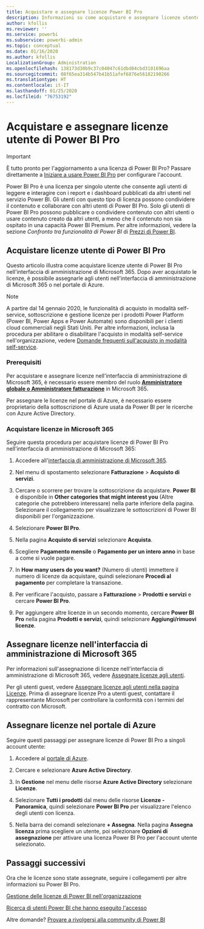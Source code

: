 ```yaml
---
title: Acquistare e assegnare licenze Power BI Pro
description: Informazioni su come acquistare e assegnare licenze utente di Power BI Pro agli utenti in modo che possano accedere al contenuto e collaborare con altri utenti nel servizio Power BI.
author: kfollis
ms.reviewer: ''
ms.service: powerbi
ms.subservice: powerbi-admin
ms.topic: conceptual
ms.date: 01/16/2020
ms.author: kfollis
LocalizationGroup: Administration
ms.openlocfilehash: 138173d30b9c37c04047c61dbd04cbd3101696aa
ms.sourcegitcommit: 08f65ea314b547b41b51afef6876e56182190266
ms.translationtype: HT
ms.contentlocale: it-IT
ms.lasthandoff: 01/25/2020
ms.locfileid: "76753192"
---
```

# <a name="purchase-and-assign-power-bi-pro-user-licenses"></a>Acquistare e assegnare licenze utente di Power BI Pro

>[!IMPORTANT]
>È tutto pronto per l'aggiornamento a una licenza di Power BI Pro? Passare direttamente a [Iniziare a usare Power BI Pro](https://go.microsoft.com/fwlink/?LinkId=2106428&clcid=0x409&cmpid=pbidocs-purchasing-power-bi-pro) per configurare l'account.

Power BI Pro è una licenza per singolo utente che consente agli utenti di leggere e interagire con i report e i dashboard pubblicati da altri utenti nel servizio Power BI. Gli utenti con questo tipo di licenza possono condividere il contenuto e collaborare con altri utenti di Power BI Pro. Solo gli utenti di Power BI Pro possono pubblicare o condividere contenuto con altri utenti o usare contenuto creato da altri utenti, a meno che il contenuto non sia ospitato in una capacità Power BI Premium. Per altre informazioni, vedere la sezione _Confronto tra funzionalità di Power BI_ di [Prezzi di Power BI](https://powerbi.microsoft.com/pricing/).

## <a name="purchase-power-bi-pro-user-licenses"></a>Acquistare licenze utente di Power BI Pro

Questo articolo illustra come acquistare licenze utente di Power BI Pro nell'interfaccia di amministrazione di Microsoft 365. Dopo aver acquistato le licenze, è possibile assegnarle agli utenti nell'interfaccia di amministrazione di Microsoft 365 o nel portale di Azure.

> [!NOTE]
> A partire dal 14 gennaio 2020, le funzionalità di acquisto in modalità self-service, sottoscrizione e gestione licenze per i prodotti Power Platform (Power BI, Power Apps e Power Automate) sono disponibili per i clienti cloud commerciali negli Stati Uniti. Per altre informazioni, inclusa la procedura per abilitare o disabilitare l'acquisto in modalità self-service nell'organizzazione, vedere [Domande frequenti sull'acquisto in modalità self-service](https://docs.microsoft.com/microsoft-365/commerce/subscriptions/self-service-purchase-faq).

### <a name="prerequisites"></a>Prerequisiti

Per acquistare e assegnare licenze nell'interfaccia di amministrazione di Microsoft 365, è necessario essere membro del ruolo **[Amministratore globale o Amministratore fatturazione](https://support.office.com/article/about-office-365-admin-roles-da585eea-f576-4f55-a1e0-87090b6aaa9d)** in Microsoft 365.

Per assegnare le licenze nel portale di Azure, è necessario essere proprietario della sottoscrizione di Azure usata da Power BI per le ricerche con Azure Active Directory.

### <a name="purchase-licenses-in-microsoft-365"></a>Acquistare licenze in Microsoft 365

Seguire questa procedura per acquistare licenze di Power BI Pro nell'interfaccia di amministrazione di Microsoft 365:

1. Accedere all'[interfaccia di amministrazione di Microsoft 365](https://admin.microsoft.com).

2. Nel menu di spostamento selezionare **Fatturazione** > **Acquisto di servizi**.

3. Cercare o scorrere per trovare la sottoscrizione da acquistare. **Power BI** è disponibile in **Other categories that might interest you** (Altre categorie che potrebbero interessare) nella parte inferiore della pagina. Selezionare il collegamento per visualizzare le sottoscrizioni di Power BI disponibili per l'organizzazione.

4. Selezionare **Power BI Pro**.

5. Nella pagina **Acquisto di servizi** selezionare **Acquista**.

6. Scegliere **Pagamento mensile** o **Pagamento per un intero anno** in base a come si vuole pagare.

7. In **How many users do you want?** (Numero di utenti) immettere il numero di licenze da acquistare, quindi selezionare **Procedi al pagamento** per completare la transazione.

8. Per verificare l'acquisto, passare a **Fatturazione** > **Prodotti e servizi** e cercare **Power BI Pro**.

9. Per aggiungere altre licenze in un secondo momento, cercare **Power BI Pro** nella pagina **Prodotti e servizi**, quindi selezionare **Aggiungi/rimuovi licenze**.

## <a name="assign-licenses-in-the-microsoft-365-admin-center"></a>Assegnare licenze nell'interfaccia di amministrazione di Microsoft 365

Per informazioni sull'assegnazione di licenze nell'interfaccia di amministrazione di Microsoft 365, vedere [Assegnare licenze agli utenti](/office365/admin/manage/assign-licenses-to-users).

Per gli utenti guest, vedere [Assegnare licenze agli utenti nella pagina Licenze](/office365/admin/manage/assign-licenses-to-users#assign-licenses-to-users-on-the-licenses-page). Prima di assegnare licenze Pro a utenti guest, contattare il rappresentante Microsoft per controllare la conformità con i termini del contratto con Microsoft.

## <a name="assign-licenses-in-the-azure-portal"></a>Assegnare licenze nel portale di Azure

Seguire questi passaggi per assegnare licenze di Power BI Pro a singoli account utente:

1. Accedere al [portale di Azure](https://portal.azure.com/).

2. Cercare e selezionare **Azure Active Directory**.

3. In **Gestione** nel menu delle risorse **Azure Active Directory** selezionare **Licenze**.

4. Selezionare **Tutti i prodotti** dal menu delle risorse **Licenze - Panoramica**, quindi selezionare **Power BI Pro** per visualizzare l'elenco degli utenti con licenza.

5. Nella barra dei comandi selezionare **+ Assegna**. Nella pagina **Assegna licenza** prima scegliere un utente, poi selezionare **Opzioni di assegnazione** per attivare una licenza Power BI Pro per l'account utente selezionato.

## <a name="next-steps"></a>Passaggi successivi

Ora che le licenze sono state assegnate, seguire i collegamenti per altre informazioni su Power BI Pro.

[Gestione delle licenze di Power BI nell'organizzazione](service-admin-licensing-organization.md)

[Ricerca di utenti Power BI che hanno eseguito l'accesso](service-admin-access-usage.md)

Altre domande? [Provare a rivolgersi alla community di Power BI](https://community.powerbi.com/)
